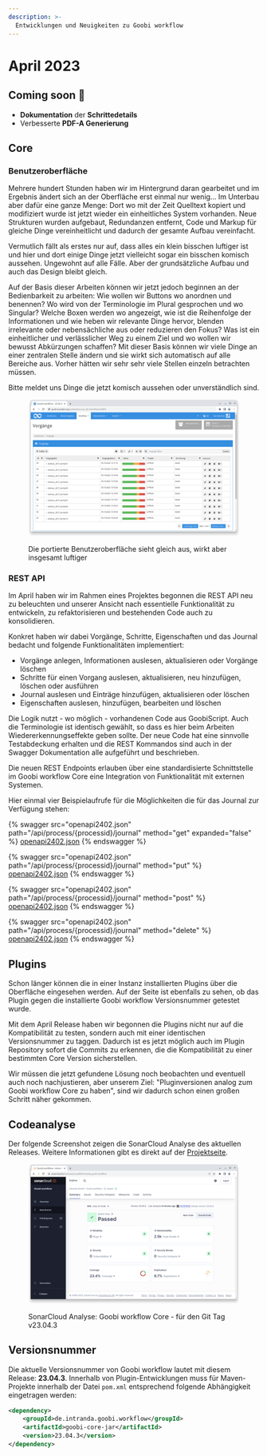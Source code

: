 ```yaml
---
description: >-
  Entwicklungen und Neuigkeiten zu Goobi workflow
---
```


# April 2023

## Coming soon :rocket:

* **Dokumentation** der **Schrittedetails**
* Verbesserte **PDF-A Generierung**

## Core

### Benutzeroberfläche

Mehrere hundert Stunden haben wir im Hintergrund daran gearbeitet und im Ergebnis ändert sich an der Oberfläche erst einmal nur wenig... Im Unterbau aber dafür eine ganze Menge: Dort wo mit der Zeit Quelltext kopiert und modifiziert wurde ist jetzt wieder ein einheitliches System vorhanden. Neue Strukturen wurden aufgebaut, Redundanzen entfernt, Code und Markup für gleiche Dinge vereinheitlicht und dadurch der gesamte Aufbau vereinfacht.

Vermutlich fällt als erstes nur auf, dass alles ein klein bisschen luftiger ist und hier und dort einige Dinge jetzt vielleicht sogar ein bisschen komisch aussehen. Ungewohnt auf alle Fälle. Aber der grundsätzliche Aufbau und auch das Design bleibt gleich.

Auf der Basis dieser Arbeiten können wir jetzt jedoch beginnen an der Bedienbarkeit zu arbeiten: Wie wollen wir Buttons wo anordnen und benennen? Wo wird von der Terminologie im Plural gesprochen und wo Singular? Welche Boxen werden wo angezeigt, wie ist die Reihenfolge der Informationen und wie heben wir relevante Dinge hervor, blenden irrelevante oder nebensächliche aus oder reduzieren den Fokus? Was ist ein einheitlicher und verlässlicher Weg zu einem Ziel und wo wollen wir bewusst Abkürzungen schaffen? Mit dieser Basis können wir viele Dinge an einer zentralen Stelle ändern und sie wirkt sich automatisch auf alle Bereiche aus. Vorher hätten wir sehr sehr viele Stellen einzeln betrachten müssen.

Bitte meldet uns Dinge die jetzt komisch aussehen oder unverständlich sind.

<figure><img src="23.04_DE_new-ui.png" alt=""><figcaption><p>Die portierte Benutzeroberfläche sieht gleich aus, wirkt aber insgesamt luftiger</p></figcaption></figure>

### REST API

Im April haben wir im Rahmen eines Projektes begonnen die REST API neu zu beleuchten und unserer Ansicht nach essentielle Funktionalität zu entwickeln, zu refaktorisieren und bestehenden Code auch zu konsolidieren.

Konkret haben wir dabei Vorgänge, Schritte, Eigenschaften und das Journal bedacht und folgende Funktionalitäten implementiert:

* Vorgänge anlegen, Informationen auslesen, aktualisieren oder Vorgänge löschen
* Schritte für einen Vorgang auslesen, aktualisieren, neu hinzufügen, löschen oder ausführen
* Journal auslesen und Einträge hinzufügen, aktualisieren oder löschen
* Eigenschaften auslesen, hinzufügen, bearbeiten und löschen

Die Logik nutzt - wo möglich - vorhandenen Code aus GoobiScript. Auch die Terminologie ist identisch gewählt, so dass es hier beim Arbeiten Wiedererkennungseffekte geben sollte. Der neue Code hat eine sinnvolle Testabdeckung erhalten und die REST Kommandos sind auch in der Swagger Dokumentation alle aufgeführt und beschrieben.

Die neuen REST Endpoints erlauben über eine standardisierte Schnittstelle im Goobi workflow Core eine Integration von Funktionalität mit externen Systemen.

Hier einmal vier Beispielaufrufe für die Möglichkeiten die für das Journal zur Verfügung stehen:

{% swagger src="openapi2402.json" path="/api/process/{processid}/journal" method="get" expanded="false" %}
[openapi2402.json](openapi2402.json)
{% endswagger %}

{% swagger src="openapi2402.json" path="/api/process/{processid}/journal" method="put" %}
[openapi2402.json](openapi2402.json)
{% endswagger %}

{% swagger src="openapi2402.json" path="/api/process/{processid}/journal" method="post" %}
[openapi2402.json](openapi2402.json)
{% endswagger %}

{% swagger src="openapi2402.json" path="/api/process/{processid}/journal" method="delete" %}
[openapi2402.json](openapi2402.json)
{% endswagger %}


## Plugins

Schon länger können die in einer Instanz installierten Plugins über die Oberfläche eingesehen werden. Auf der Seite ist ebenfalls zu sehen, ob das Plugin gegen die installierte Goobi workflow Versionsnummer getestet wurde.

Mit dem April Release haben wir begonnen die Plugins nicht nur auf die Kompatibilität zu testen, sondern auch mit einer identischen Versionsnummer zu taggen. Dadurch ist es jetzt möglich auch im Plugin Repository sofort die Commits zu erkennen, die die Kompatibilität zu einer bestimmten Core Version sicherstellen.

Wir müssen die jetzt gefundene Lösung noch beobachten und eventuell auch noch nachjustieren, aber unserem Ziel: "Pluginversionen analog zum Goobi workflow Core zu haben", sind wir dadurch schon einen großen Schritt näher gekommen.

## Codeanalyse

Der folgende Screenshot zeigen die SonarCloud Analyse des aktuellen Releases. Weitere Informationen gibt es direkt auf der [Projektseite](https://sonarcloud.io/organizations/intranda/projects).

<figure><img src="23.04_sonar-workflow.png" alt=""><figcaption><p>SonarCloud Analyse: Goobi workflow Core - für den Git Tag v23.04.3</p></figcaption></figure>

## Versionsnummer

Die aktuelle Versionsnummer von Goobi workflow lautet mit diesem Release: **23.04.3**. Innerhalb von Plugin-Entwicklungen muss für Maven-Projekte innerhalb der Datei `pom.xml` entsprechend folgende Abhängigkeit eingetragen werden:

```xml
<dependency>
    <groupId>de.intranda.goobi.workflow</groupId>
    <artifactId>goobi-core-jar</artifactId>
    <version>23.04.3</version>
</dependency>
```
